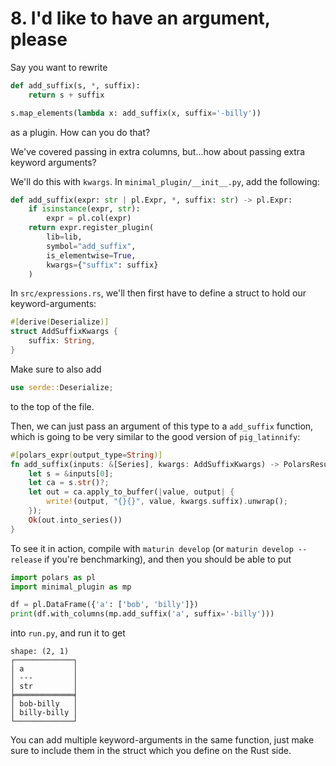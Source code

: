 # 8. I'd like to have an argument, please

Say you want to rewrite
```python
def add_suffix(s, *, suffix):
    return s + suffix

s.map_elements(lambda x: add_suffix(x, suffix='-billy'))
```
as a plugin. How can you do that?

We've covered passing in extra columns, but...how about passing extra
keyword arguments?

We'll do this with `kwargs`. In `minimal_plugin/__init__.py`, add the
following:

```python
def add_suffix(expr: str | pl.Expr, *, suffix: str) -> pl.Expr:
    if isinstance(expr, str):
        expr = pl.col(expr)
    return expr.register_plugin(
        lib=lib,
        symbol="add_suffix",
        is_elementwise=True,
        kwargs={"suffix": suffix}
    )
```

In `src/expressions.rs`, we'll then first have to define a struct to hold
our keyword-arguments:

```rust
#[derive(Deserialize)]
struct AddSuffixKwargs {
    suffix: String,
}
```
Make sure to also add
```rust
use serde::Deserialize;
```
to the top of the file.

Then, we can just pass an argument of this type to a `add_suffix` function,
which is going to be very similar to the good version of `pig_latinnify`:

```rust
#[polars_expr(output_type=String)]
fn add_suffix(inputs: &[Series], kwargs: AddSuffixKwargs) -> PolarsResult<Series> {
    let s = &inputs[0];
    let ca = s.str()?;
    let out = ca.apply_to_buffer(|value, output| {
        write!(output, "{}{}", value, kwargs.suffix).unwrap();
    });
    Ok(out.into_series())
}
```

To see it in action, compile with `maturin develop` (or `maturin develop --release` if you're
benchmarking), and then you should be able to put
```python
import polars as pl
import minimal_plugin as mp

df = pl.DataFrame({'a': ['bob', 'billy']})
print(df.with_columns(mp.add_suffix('a', suffix='-billy')))
```
into `run.py`, and run it to get
```
shape: (2, 1)
┌─────────────┐
│ a           │
│ ---         │
│ str         │
╞═════════════╡
│ bob-billy   │
│ billy-billy │
└─────────────┘
```
You can add multiple keyword-arguments in the same function, just make sure to
include them in the struct which you define on the Rust side.
